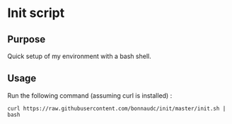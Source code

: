 # Init script

## Purpose
Quick setup of my environment with a bash shell.

## Usage
Run the following command (assuming curl is installed) :

    curl https://raw.githubusercontent.com/bonnaudc/init/master/init.sh | bash
